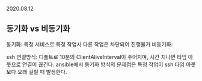 2020.08.12

동기화 vs 비동기화
---------------
동기화: 특정 서비스로 특정 작업시 다른 작업은 차단되어 진행불가
비동기화: 

ssh 연결방식: 디폴트로 10분의 ClientAliveInterval이 주어지며, 시간 지나면 타임 아웃으로 연결이 끊긴다.
ansible에서 동기화 방식의 문제점은 특정 작업이 ssh 타임 아웃보다 오래 걸릴 때 발생한다.
